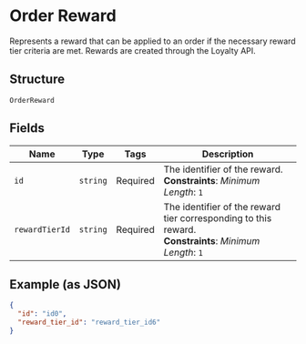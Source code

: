 <!-- Optimized: 2025-10-06 -->
<!-- RPM: 1.6.2.1.1.6.2.1_order-reward_20251006 -->
<!-- Session: E2E RPM DNA Application -->
<!-- AOM: RND (Reggie & Dro) -->
<!-- COI: TECHNOLOGY -->
<!-- RPM: HIGH -->
<!-- ACTION: BUILD -->

# Order Reward

Represents a reward that can be applied to an order if the necessary
reward tier criteria are met. Rewards are created through the Loyalty API.

## Structure

`OrderReward`

## Fields

| Name | Type | Tags | Description |
|  --- | --- | --- | --- |
| `id` | `string` | Required | The identifier of the reward.<br>**Constraints**: *Minimum Length*: `1` |
| `rewardTierId` | `string` | Required | The identifier of the reward tier corresponding to this reward.<br>**Constraints**: *Minimum Length*: `1` |

## Example (as JSON)

```json
{
  "id": "id0",
  "reward_tier_id": "reward_tier_id6"
}
```
